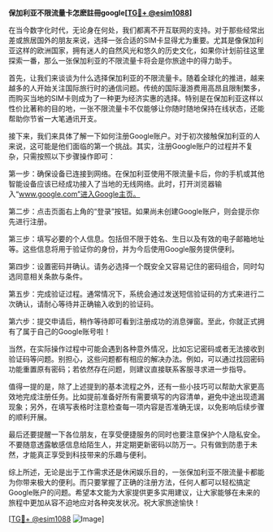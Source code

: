 **保加利亚不限流量卡怎麽註冊google[[TG💪+ @esim1088](https://t.me/s/esim1088)]**

在当今数字化时代，无论身在何处，我们都离不开互联网的支持。对于那些经常出差或旅居国外的朋友来说，选择一张合适的SIM卡显得尤为重要。尤其是像保加利亚这样的欧洲国家，拥有迷人的自然风光和悠久的历史文化，如果你计划前往这里探索一番，那么一张保加利亚的不限流量卡将会是你旅途中的得力助手。

首先，让我们来谈谈为什么选择保加利亚的不限流量卡。随着全球化的推进，越来越多的人开始关注国际旅行时的通信问题。传统的国际漫游费用高昂且限制繁多，而购买当地的SIM卡则成为了一种更为经济实惠的选择。特别是在保加利亚这样以性价比著称的目的地，一张不限流量卡不仅能够让你随时随地保持在线状态，还能帮助你节省一大笔通讯开支。

接下来，我们来具体了解一下如何注册Google账户。对于初次接触保加利亚的人来说，这可能是他们面临的第一个挑战。其实，注册Google账户的过程并不复杂，只需按照以下步骤操作即可：

第一步：确保设备已连接到网络。在保加利亚使用不限流量卡后，你的手机或其他智能设备应该已经成功接入了当地的无线网络。此时，打开浏览器输入“www.google.com”进入Google主页。

第二步：点击页面右上角的“登录”按钮。如果尚未创建Google账户，则会提示你先进行注册。

第三步：填写必要的个人信息。包括但不限于姓名、生日以及有效的电子邮箱地址等。这些信息将用于验证你的身份，并为今后使用Google服务提供便利。

第四步：设置密码并确认。请务必选择一个既安全又容易记住的密码组合，同时勾选同意相关条款与条件。

第五步：完成验证过程。通常情况下，系统会通过发送短信验证码的方式来进行二次确认，请耐心等待并正确输入收到的验证码。

第六步：提交申请后，稍作等待即可看到注册成功的消息弹窗。至此，你就正式拥有了属于自己的Google账号啦！

当然，在实际操作过程中可能会遇到各种意外情况，比如忘记密码或者无法接收到验证码等问题。别担心，这些问题都有相应的解决办法。例如，可以通过找回密码功能重置原有密码；若依然存在问题，则建议直接联系客服寻求进一步指导。

值得一提的是，除了上述提到的基本流程之外，还有一些小技巧可以帮助大家更高效地完成注册任务。比如提前准备好所有需要填写的内容清单，避免中途出现遗漏现象；另外，在填写表格时注意检查每一项内容是否准确无误，以免影响后续步骤的顺利开展。

最后还要提醒一下各位朋友，在享受便捷服务的同时也要注意保护个人隐私安全。不要随意透露敏感信息给陌生人，并定期更新密码以防万一。只有做到防患于未然，才能真正享受到科技带来的乐趣与便利。

综上所述，无论是出于工作需求还是休闲娱乐目的，一张保加利亚不限流量卡都能为你带来极大的便利。而只要掌握了正确的注册方法，任何人都可以轻松搞定Google账户的问题。希望本文能为大家提供更多实用建议，让大家能够在未来的旅程中更加从容不迫地应对各种突发状况。祝大家旅途愉快！

[[TG💪+ @esim1088](https://t.me/s/esim1088) ![Image](https://i.postimg.cc/4NQfJmqS/Snipaste-2025-05-13-00-14-12.png)]